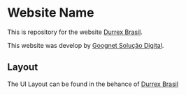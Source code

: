 # Website Name

This is repository for the website [Durrex Brasil](https://durrex.com.br "Durrex Brasil").

This website was develop by [Goognet Solução Digital](https://goognet.com.br "Agência Especializada em Marketing Digital").

## Layout

The UI Layout can be found in the behance of [Durrex Brasil](https://www.behance.net/gallery/141994917/Website-Durrex "Durrex Brasil")